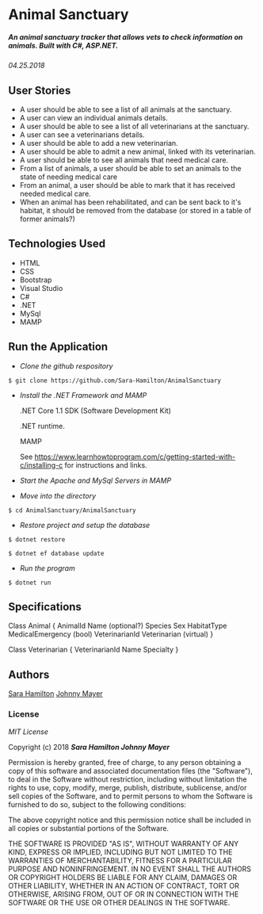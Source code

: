 ﻿# Animal Sanctuary
##### An animal sanctuary tracker that allows vets to check information on animals.  Built with C#, ASP.NET. 

_04.25.2018_

## User Stories
* A user should be able to see a list of all animals at the sanctuary.
* A user can view an individual animals details.
* A user should be able to see a list of all veterinarians at the sanctuary.
* A user can see a veterinarians details.
* A user should be able to add a new veterinarian. 
* A user should be able to admit a new animal, linked with its veterinarian.
* A user should be able to see all animals that need medical care.
* From a list of animals, a user should be able to set an animals to the state of needing medical care
* From an animal, a user should be able to mark that it has received needed medical care.
* When an animal has been rehabilitated, and can be sent back to it's habitat, it should be removed from the database (or stored in a table of former animals?)

## Technologies Used
* HTML
* CSS
* Bootstrap
* Visual Studio
* C#
* .NET
* MySql
* MAMP

## Run the Application  

  * _Clone the github respository_
  ```
  $ git clone https://github.com/Sara-Hamilton/AnimalSanctuary
  ```

  * _Install the .NET Framework and MAMP_

    .NET Core 1.1 SDK (Software Development Kit)

    .NET runtime.

    MAMP

    See https://www.learnhowtoprogram.com/c/getting-started-with-c/installing-c for instructions and links.

* _Start the Apache and MySql Servers in MAMP_

 * _Move into the directory_
 ```
 $ cd AnimalSanctuary/AnimalSanctuary
 ```

*  _Restore project and setup the database_

  ```
  $ dotnet restore
  ```

  ```
  $ dotnet ef database update
  ```

*  _Run the program_

  ```
  $ dotnet run
  ```


## Specifications
Class Animal
	{
		AnimalId
		Name (optional?)
		Species
		Sex
		HabitatType
		MedicalEmergency (bool)
		VeterinarianId
		Veterinarian (virtual)
	}

Class Veterinarian
	{
		VeterinarianId
		Name
		Specialty
	}

## Authors
[Sara Hamilton](https://github.com/sara-hamilton)
[Johnny Mayer](https://github.com/johnnymayer)

### License

*MIT License*

Copyright (c) 2018 **_Sara Hamilton_ _Johnny Mayer_**

Permission is hereby granted, free of charge, to any person obtaining a copy
of this software and associated documentation files (the "Software"), to deal
in the Software without restriction, including without limitation the rights
to use, copy, modify, merge, publish, distribute, sublicense, and/or sell
copies of the Software, and to permit persons to whom the Software is
furnished to do so, subject to the following conditions:

The above copyright notice and this permission notice shall be included in all
copies or substantial portions of the Software.

THE SOFTWARE IS PROVIDED "AS IS", WITHOUT WARRANTY OF ANY KIND, EXPRESS OR
IMPLIED, INCLUDING BUT NOT LIMITED TO THE WARRANTIES OF MERCHANTABILITY,
FITNESS FOR A PARTICULAR PURPOSE AND NONINFRINGEMENT. IN NO EVENT SHALL THE
AUTHORS OR COPYRIGHT HOLDERS BE LIABLE FOR ANY CLAIM, DAMAGES OR OTHER
LIABILITY, WHETHER IN AN ACTION OF CONTRACT, TORT OR OTHERWISE, ARISING FROM,
OUT OF OR IN CONNECTION WITH THE SOFTWARE OR THE USE OR OTHER DEALINGS IN THE
SOFTWARE.
